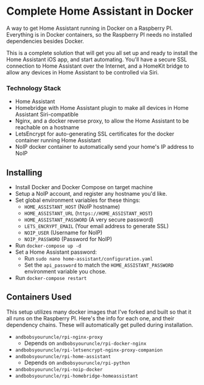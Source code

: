 # Complete Home Assistant in Docker
A way to get Home Assistant running in Docker on a Raspberry PI. Everything is in Docker containers, so the Raspberry PI needs no installed dependencies besides Docker. 

This is a complete solution that will get you all set up and ready to install the Home Assistant iOS app, and start automating. You'll have a secure SSL connection to Home Assistant over the Internet, and a HomeKit bridge to allow any devices in Home Assistant to be controlled via Siri.

### Technology Stack

* Home Assistant
* Homebridge with Home Assistant plugin to make all devices in Home Assistant Siri-compatible
* Nginx, and a docker reverse proxy, to allow the Home Assistant to be reachable on a hostname
* LetsEncrypt for auto-generating SSL certificates for the docker container running Home Assistant
* NoIP docker container to automatically send your home's IP address to NoIP

## Installing
* Install Docker and Docker Compose on target machine
* Setup a NoIP account, and register any hostname you'd like.
* Set global environment variables for these things:
	* `HOME_ASSISTANT_HOST` (NoIP hostname)
	* `HOME_ASSISTANT_URL` (`https://HOME_ASSISTANT_HOST`)
	* `HOME_ASSISTANT_PASSWORD` (A very secure password)
	* `LETS_ENCRYPT_EMAIL` (Your email address to generate SSL)
	* `NOIP_USER` (Username for NoIP)
	* `NOIP_PASSWORD` (Password for NoIP)
* Run `docker-compose up -d`
* Set a Home Assistant password:
	* Run `sudo nano home-assistant/configuration.yaml`
	* Set the `api_password` to match the `HOME_ASSISTANT_PASSWORD` environment variable you chose.
* Run `docker-compose restart`

## Containers Used
This setup utilizes many docker images that I've forked and built so that it all runs on the Raspberry PI. Here's the info for each one, and their dependency chains. These will automatically get pulled during installation.

* `andbobsyouruncle/rpi-nginx-proxy`
	* Depends on `andbobsyouruncle/rpi-docker-nginx`
* `andbobsyouruncle/rpi-letsencrypt-nginx-proxy-companion`
* `andbobsyouruncle/rpi-home-assistant`
	* Depends on `andbobsyouruncle/rpi-python`
* `andbobsyouruncle/rpi-noip-docker`
* `andbobsyouruncle/rpi-homebridge-homeassistant`
